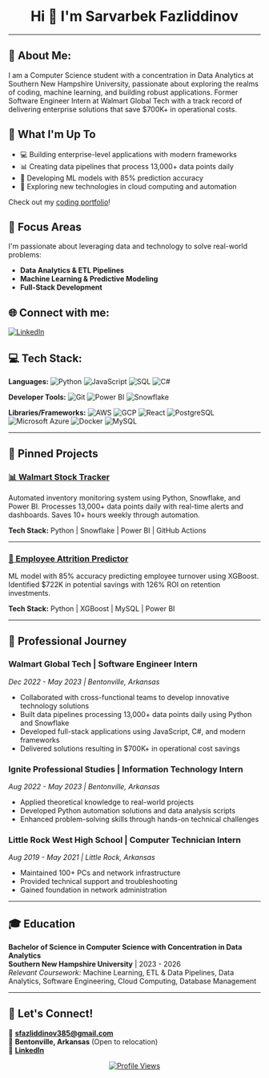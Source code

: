 <div align="center">

# Hi 👋 I'm Sarvarbek Fazliddinov

</div>

---

## 💼 About Me:

I am a Computer Science student with a concentration in Data Analytics at Southern New Hampshire University, passionate about exploring the realms of coding, machine learning, and building robust applications. Former Software Engineer Intern at Walmart Global Tech with a track record of delivering enterprise solutions that save $700K+ in operational costs.

## 🚀 What I'm Up To

- 💻 Building enterprise-level applications with modern frameworks
- 📊 Creating data pipelines that process 13,000+ data points daily
- 🤖 Developing ML models with 85% prediction accuracy
- 🔬 Exploring new technologies in cloud computing and automation

Check out my [coding portfolio](https://github.com/sfazliddinov385?tab=repositories)!

## 🎯 Focus Areas

I'm passionate about leveraging data and technology to solve real-world problems:

- **Data Analytics & ETL Pipelines**
- **Machine Learning & Predictive Modeling**
- **Full-Stack Development**

## 🌐 Connect with me:

[![LinkedIn](https://img.shields.io/badge/LinkedIn-0077B5?style=for-the-badge&logo=linkedin&logoColor=white)](https://www.linkedin.com/in/sarvarbekfazliddinov/)

## 💻 Tech Stack:

**Languages:** ![Python](https://img.shields.io/badge/Python-3776AB?style=for-the-badge&logo=python&logoColor=white) ![JavaScript](https://img.shields.io/badge/JavaScript-F7DF1E?style=for-the-badge&logo=javascript&logoColor=black) ![SQL](https://img.shields.io/badge/SQL-4479A1?style=for-the-badge&logo=postgresql&logoColor=white) ![C#](https://img.shields.io/badge/C%23-239120?style=for-the-badge&logo=c-sharp&logoColor=white)

**Developer Tools:** ![Git](https://img.shields.io/badge/Git-F05032?style=for-the-badge&logo=git&logoColor=white) ![Power BI](https://img.shields.io/badge/PowerBI-F2C811?style=for-the-badge&logo=Power%20BI&logoColor=white) ![Snowflake](https://img.shields.io/badge/Snowflake-29B5E8?style=for-the-badge&logo=snowflake&logoColor=white)

**Libraries/Frameworks:** ![AWS](https://img.shields.io/badge/AWS-232F3E?style=for-the-badge&logo=amazon-aws&logoColor=white) ![GCP](https://img.shields.io/badge/Google_Cloud-4285F4?style=for-the-badge&logo=google-cloud&logoColor=white) ![React](https://img.shields.io/badge/React-20232A?style=for-the-badge&logo=react&logoColor=61DAFB) ![PostgreSQL](https://img.shields.io/badge/PostgreSQL-316192?style=for-the-badge&logo=postgresql&logoColor=white) ![Microsoft Azure](https://img.shields.io/badge/Microsoft_Azure-0089D0?style=for-the-badge&logo=microsoft-azure&logoColor=white) ![Docker](https://img.shields.io/badge/Docker-2496ED?style=for-the-badge&logo=docker&logoColor=white) ![MySQL](https://img.shields.io/badge/MySQL-00000F?style=for-the-badge&logo=mysql&logoColor=white)

---

## 📌 Pinned Projects

### [📊 Walmart Stock Tracker](https://github.com/sfazliddinov385/walmart-stock-tracker)

Automated inventory monitoring system using Python, Snowflake, and Power BI. Processes 13,000+ data points daily with real-time alerts and dashboards. Saves 10+ hours weekly through automation.

**Tech Stack:** Python | Snowflake | Power BI | GitHub Actions

---

### [🧠 Employee Attrition Predictor](https://github.com/sfazliddinov385/employee-attrition-prediction)

ML model with 85% accuracy predicting employee turnover using XGBoost. Identified $722K in potential savings with 126% ROI on retention investments.

**Tech Stack:** Python | XGBoost | MySQL | Power BI

---

## 💼 Professional Journey

### **Walmart Global Tech** | Software Engineer Intern
*Dec 2022 - May 2023 | Bentonville, Arkansas*
- Collaborated with cross-functional teams to develop innovative technology solutions
- Built data pipelines processing 13,000+ data points daily using Python and Snowflake
- Developed full-stack applications using JavaScript, C#, and modern frameworks
- Delivered solutions resulting in $700K+ in operational cost savings

### **Ignite Professional Studies** | Information Technology Intern
*Aug 2022 - May 2023 | Bentonville, Arkansas*
- Applied theoretical knowledge to real-world projects
- Developed Python automation solutions and data analysis scripts
- Enhanced problem-solving skills through hands-on technical challenges

### **Little Rock West High School** | Computer Technician Intern
*Aug 2019 - May 2021 | Little Rock, Arkansas*
- Maintained 100+ PCs and network infrastructure
- Provided technical support and troubleshooting
- Gained foundation in network administration

---

## 🎓 Education

**Bachelor of Science in Computer Science with Concentration in Data Analytics**  
**Southern New Hampshire University** | 2023 - 2026  
*Relevant Coursework:* Machine Learning, ETL & Data Pipelines, Data Analytics, Software Engineering, Cloud Computing, Database Management

---

## 🌟 Let's Connect!


📧 **sfazliddinov385@gmail.com**  
📍 **Bentonville, Arkansas** (Open to relocation)  
💼 **[LinkedIn](https://www.linkedin.com/in/sarvarbekfazliddinov/)**

<div align="center">

[![Profile Views](https://komarev.com/ghpvc/?username=sfazliddinov385&color=blue&style=flat-square)](https://github.com/sfazliddinov385)


</div>
